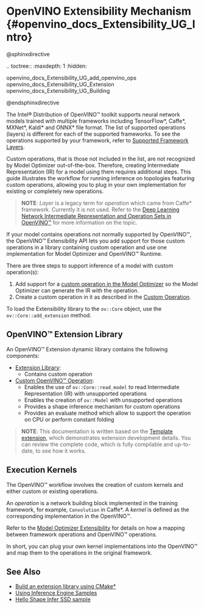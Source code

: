 # OpenVINO Extensibility Mechanism {#openvino_docs_Extensibility_UG_Intro}

@sphinxdirective

.. toctree::
   :maxdepth: 1
   :hidden:

   openvino_docs_Extensibility_UG_add_openvino_ops
   openvino_docs_Extensibility_UG_Extension
   openvino_docs_Extensibility_UG_Building

@endsphinxdirective

The Intel® Distribution of OpenVINO™ toolkit supports neural network models trained with multiple frameworks including
TensorFlow*, Caffe*, MXNet*, Kaldi* and ONNX* file format. The list of supported operations (layers) is different for
each of the supported frameworks. To see the operations supported by your framework, refer to
[Supported Framework Layers](../MO_DG/prepare_model/Supported_Frameworks_Layers.md).

Custom operations, that is those not included in the list, are not recognized by Model Optimizer out-of-the-box. Therefore, creating Intermediate Representation (IR) for a model using them requires additional steps. This guide illustrates the workflow for running inference on topologies featuring custom operations, allowing you to plug in your own implementation for existing or completely new operations.

> **NOTE**: *Layer* is a legacy term for *operation* which came from Caffe\* framework. Currently it is not used.
> Refer to the [Deep Learning Network Intermediate Representation and Operation Sets in OpenVINO™](../MO_DG/IR_and_opsets.md)
> for more information on the topic.

If your model contains operations not normally supported by OpenVINO™, the OpenVINO™ Extensibility API lets you add support for those custom operations in a library containing custom operation and use one implementation for Model Optimizer and OpenVINO™ Runtime.

There are three steps to support inference of a model with custom operation(s):
1. Add support for a [custom operation in the Model Optimizer](../MO_DG/prepare_model/customize_model_optimizer/Customize_Model_Optimizer.md) so
the Model Optimizer can generate the IR with the operation.
2. Create a custom operation in it as described in the [Custom Operation](add_openvino_ops.md).

To load the Extensibility library to the `ov::Core` object, use the `ov::Core::add_extension` method.

## OpenVINO™ Extension Library

An OpenVINO™ Extension dynamic library contains the following components:

 * [Extension Library](Extension.md):
    - Contains custom operation
 * [Custom OpenVINO™ Operation](add_openvino_ops):
    - Enables the use of `ov::Core::read_model` to read Intermediate Representation (IR) with unsupported operations
    - Enables the creation of `ov::Model` with unsupported operations
    - Provides a shape inference mechanism for custom operations
    - Provides an evaluate method which allow to support the operation on CPU or perform constant folding

> **NOTE**: This documentation is written based on the [Template extension](https://github.com/openvinotoolkit/openvino/tree/master/docs/template_extension/new), which demonstrates extension development details. You can review the complete code, which is fully compilable and up-to-date, to see how it works.

## Execution Kernels

The OpenVINO™ workflow involves the creation of custom kernels and either custom or existing operations.

An _operation_ is a network building block implemented in the training framework, for example, `Convolution` in Caffe*.
A _kernel_ is defined as the corresponding implementation in the OpenVINO™.

Refer to the [Model Optimizer Extensibility](../MO_DG/prepare_model/customize_model_optimizer/Customize_Model_Optimizer.md)
for details on how a mapping between framework operations and OpenVINO™ operations.

In short, you can plug your own kernel implementations into the OpenVINO™ and map them to the operations in the original framework.

## See Also

* [Build an extension library using CMake*](Building.md)
* [Using Inference Engine Samples](../OV_Runtime_UG/Samples_Overview.md)
* [Hello Shape Infer SSD sample](../../samples/cpp/hello_reshape_ssd/README.md)
